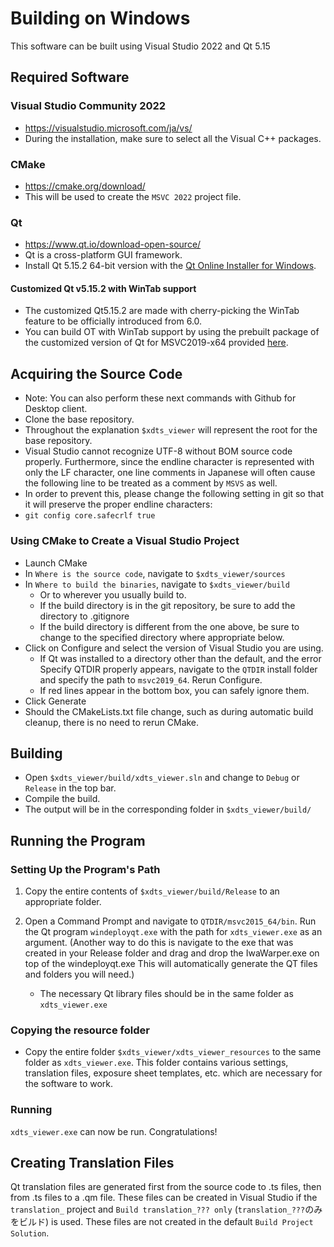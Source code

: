 
# Building on Windows

This software can be built using Visual Studio 2022 and Qt 5.15

## Required Software

### Visual Studio Community 2022
- https://visualstudio.microsoft.com/ja/vs/
- During the installation, make sure to select all the Visual C++ packages.

### CMake
- https://cmake.org/download/
- This will be used to create the `MSVC 2022` project file.

### Qt
- https://www.qt.io/download-open-source/
- Qt is a cross-platform GUI framework.
- Install Qt 5.15.2 64-bit version with the [Qt Online Installer for Windows](http://download.qt.io/official_releases/online_installers/qt-unified-windows-x86-online.exe).

#### Customized Qt v5.15.2 with WinTab support
- The customized Qt5.15.2 are made with cherry-picking the WinTab feature to be officially introduced from 6.0.
- You can build OT with WinTab support by using the prebuilt package of the customized version of Qt for MSVC2019-x64 provided [here](https://github.com/shun-iwasawa/qt5/releases/tag/v5.15.2_wintab).

## Acquiring the Source Code
- Note: You can also perform these next commands with Github for Desktop client.
- Clone the base repository.
- Throughout the explanation `$xdts_viewer` will represent the root for the base repository.
- Visual Studio cannot recognize UTF-8 without BOM source code properly. Furthermore, since the endline character is represented with only the LF character, one line comments in Japanese will often cause the following line to be treated as a comment by `MSVS` as well.
- In order to prevent this, please change the following setting in git so that it will preserve the proper endline characters:
- `git config core.safecrlf true`

### Using CMake to Create a Visual Studio Project
- Launch CMake
- In `Where is the source code`, navigate to `$xdts_viewer/sources`
- In `Where to build the binaries`, navigate to `$xdts_viewer/build`
  - Or to wherever you usually build to.
  - If the build directory is in the git repository, be sure to add the directory to .gitignore
  - If the build directory is different from the one above, be sure to change to the specified directory where appropriate below.
- Click on Configure and select the version of Visual Studio you are using.
  - If Qt was installed to a directory other than the default, and the error Specify QTDIR properly appears, navigate to the `QTDIR` install folder and specify the path to `msvc2019_64`. Rerun Configure.
  - If red lines appear in the bottom box, you can safely ignore them.
- Click Generate
- Should the CMakeLists.txt file change, such as during automatic build cleanup, there is no need to rerun CMake.

## Building
- Open `$xdts_viewer/build/xdts_viewer.sln` and change to `Debug` or `Release` in the top bar.
- Compile the build.
- The output will be in the corresponding folder in `$xdts_viewer/build/`

## Running the Program
### Setting Up the Program's Path
1. Copy the entire contents of `$xdts_viewer/build/Release` to an appropriate folder.

1. Open a Command Prompt and navigate to `QTDIR/msvc2015_64/bin`. Run the Qt program `windeployqt.exe` with the path for `xdts_viewer.exe` as an argument. (Another way to do this is navigate to the exe that was created in your Release folder and drag and drop the IwaWarper.exe on top of the windeployqt.exe This will automatically generate the QT files and folders you will need.)
    - The necessary Qt library files should be in the same folder as `xdts_viewer.exe`
  
### Copying the resource folder

- Copy the entire folder `$xdts_viewer/xdts_viewer_resources` to the same folder as `xdts_viewer.exe`. This folder contains various settings, translation files, exposure sheet templates, etc. which are necessary for the software to work.

### Running
`xdts_viewer.exe` can now be run.  Congratulations!

## Creating Translation Files
Qt translation files are generated first from the source code to .ts files, then from .ts files to a .qm file.  These files can be created in Visual Studio if the `translation_` project and `Build translation_??? only` (`translation_???`のみをビルド) is used.  These files are not created in the default `Build Project Solution`.

